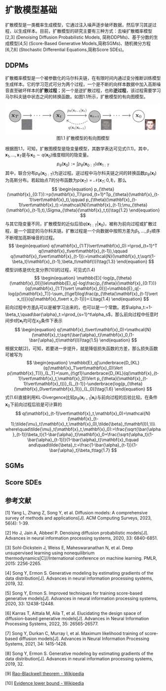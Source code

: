 # 扩散模型基础

扩散模型是一类概率生成模型，它通过注入噪声逐步破坏数据，然后学习其逆过程，以生成样本。目前，扩散模型的研究主要有三种方式：去噪扩散概率模型[2,3] (Denoising Diffusion Probabilistic Models, 简称DDPMs)、基于分数的生成模型[4,5] (Score-Based Generative Models,简称SGMs)、随机微分方程[6,7,8] (Stochastic Differential Equations,简称Score SDEs)。

## DDPMs

扩散概率模型是一个被参数化的马尔科夫链，在有限时间内通过变分推断训练模型生成样本。它的学习范式可分为两个过程，一个是不断的向样本数据中加入高斯噪音直至破坏样本的**扩散过程**；另一个是逆扩散过程，也称**逆过程**，该过程需要学习马尔科夫链中状态之间的转换函数。如图1.1所示，扩散模型的有向图模型。

<div align="center">
  <img src="./img/directed_graph.png" />
</div>
<div align="center">
  图1.1 扩散模型的有向图模型
</div>

根据图1.1，可知，扩散图模型是隐变量模型，其数学表达可见式(1.1)。其中，$\mathbf{x}_1,\dots,\mathbf{x}_T$是与$\mathbf{x}_0\sim q(\mathbf{x}_0)$维度相同的隐变量。
$$
\begin{equation}
p_{\theta}(\mathbf{x}_0):=\int p_{\theta}(\mathbf{x}_{0:T})d\mathbf{x}_{1:T} \tag{1.1}
\end{equation}
$$
其中，联合分布$p_{\theta}(\mathbf{x}_{0:T})$为逆过程。逆过程中马尔科夫链之间的转换函数$p_{\theta}(\mathbf{x}_t)$为高斯分布。若起始点$T$的分布函数为$p(\mathbf{x}_T)=\mathcal{N}(\mathbf{x}_T;0,\mathbf{I})$，那么
$$
\begin{equation}
p_{\theta}(\mathbf{x}_{0:T}):=p(\mathbf{x}_T)\prod_{t=1}^Tp_{\theta}(\mathbf{x}_{t-1}\vert\mathbf{x}_t),\qquad p_{\theta}(\mathbf{x}_{t-1}\vert\mathbf{x}_t):=\mathcal{N}(\mathbf{x}_{t-1};\mu_{\theta}(\mathbf{x}_{t-1},t),\Sigma_{\theta}(\mathbf{x}_t,t))\tag{1.2}
\end{equation}
$$
与其它隐变量不同，扩散模型的近似后验$q(\mathbf{x}_{1:T}\vert\mathbf{x}_0)$，被称为前向过程或扩散过程，是一个固定的马尔科夫链。扩散过程是一个向数据中按照方差为$\beta_1,\dots,\beta_{T}$顺序不断增加高斯噪音的过程。
$$
\begin{equation}
q(\mathbf{x}_{1:T}\vert\mathbf{x}_0):=\prod_{t=1}^T q(\mathbf{x}_t\vert\mathbf{x}_{t-1}),\qquad q(\mathbf{x}_t\vert\mathbf{x}_{t-1}):=\mathcal{N}(\mathbf{x}_t;\sqrt{1-\beta_t}\mathbf{x}_{t-1},\beta_t\mathbf{I})\tag{1.3}
\end{equation}
$$
模型训练是优化变分界[10]的过程，可见式(1.4)
$$
\begin{equation}
\mathbb{E}[-log{p_{\theta}(\mathbf{x}_0)}]\le\mathbb{E}_q[-log\frac{p_{\theta}(\mathbf{x}_{0:T})}{q(\mathbf{x}_{1:T}\vert \mathbf{x}_0)}]=\mathbb{E}_q[-log{p(\mathbf{x}_T)}-\sum_{t\ge1}log\frac{p_{\theta(\mathbf{x}_{t-1}\vert x_t)}}{q(\mathbf{x}_t\vert x_{t-1})}=:L\tag{1.4}
\end{equation}
$$
前向过程中方差$\beta_t$可以是被学习出来的，也可以是一个常数。若$\alpha_t:=1-\beta_t,\quad\bar{\alpha}_t:=\prod_{s=1}^t\alpha_s$，那么前向过程中任意时间步$t$的$\mathbf{x}_t$均可在$x_0$条件下表示
$$
\begin{equation}
q(\mathbf{x}_t\vert\mathbf{x}_0)=\mathcal{N}(\mathbf{x}_t;\sqrt{\bar{\alpha}_t}\mathbf{x}_0,(1-\bar{\alpha}_t)\mathbf{I})\tag{1.5}
\end{equation}
$$
根据文献[2]，可知，若要进一步提升，就是降低损失函数的方差，那么损失函数可被写为
$$
\begin{equation}
\mathbb{E}_q[\underbrace{D_{KL}(q(\mathbf{x}_T\vert\mathbf{x}_0)\Vert p(\mathbf{x}_T))}_{L_T}+\sum_{t\gt1}\underbrace{D_{KL}(q(\mathbf{x}_{t-1}\vert\mathbf{x}_t,\mathbf{x}_0)\Vert p_{\theta}(\mathbf{x}_{t-1}\vert\mathbf{x}_t))}_{L_{t-1}}-\underbrace{log{p_{\theta}(\mathbf{x}_0\vert\mathbf{x}_1)}}_{L_0}]\tag{1.6}
\end{equation}
$$
式(1.6)直接利用KL-Divergence比较$p_{\theta}(\mathbf{x}_{t-1}\vert\mathbf{x}_t)$与前向过程的后验比较。在条件$\mathbf{x}_0$下前向过程后验是可计算的
$$
q(\mathbf{x}_{t-1}\vert\mathbf{x}_t,\mathbf{x}_0)=\mathcal{N}(\mathbf{x}_{t-1};\tilde{\mu}_t(\mathbf{x}_t,\mathbf{x}_0),\tilde{\beta}_t\mathbf{I}),\\\\
where\quad\tilde{\mu}_t(\mathbf{x}_t,\mathbf{x}_0):=\frac{\sqrt{\bar{\alpha}_{t-1}}\beta_t}{1-\bar{\alpha}_t}\mathbf{x}_0+\frac{\sqrt{\alpha_t}(1-\bar{\alpha}_{t-1})}{1-\bar{\alpha}_t}\mathbf{x}_t\quad and\quad\tilde{\beta}_t:=\frac{1-\bar{\alpha}_{t-1}}{1-\bar{\alpha}_t}\beta_t\tag{1.7}
$$




## SGMs







## Score SDEs







## 参考文献

[1] Yang L, Zhang Z, Song Y, et al. Diffusion models: A comprehensive survey of methods and applications[J]. ACM Computing Surveys, 2023, 56(4): 1-39.

[2] Ho J, Jain A, Abbeel P. Denoising diffusion probabilistic models[J]. Advances in neural information processing systems, 2020, 33: 6840-6851.

[3] Sohl-Dickstein J, Weiss E, Maheswaranathan N, et al. Deep unsupervised learning using nonequilibrium thermodynamics[C]//International conference on machine learning. PMLR, 2015: 2256-2265.

[4] Song Y, Ermon S. Generative modeling by estimating gradients of the data distribution[J]. Advances in neural information processing systems, 2019, 32.

[5] Song Y, Ermon S. Improved techniques for training score-based generative models[J]. Advances in neural information processing systems, 2020, 33: 12438-12448.

[6] Karras T, Aittala M, Aila T, et al. Elucidating the design space of diffusion-based generative models[J]. Advances in Neural Information Processing Systems, 2022, 35: 26565-26577.

[7] Song Y, Durkan C, Murray I, et al. Maximum likelihood training of score-based diffusion models[J]. Advances in Neural Information Processing Systems, 2021, 34: 1415-1428.

[8] Song Y, Ermon S. Generative modeling by estimating gradients of the data distribution[J]. Advances in neural information processing systems, 2019, 32.

[9] [Rao–Blackwell theorem - Wikipedia](https://en.wikipedia.org/wiki/Rao–Blackwell_theorem)

[10] [Evidence lower bound - Wikipedia](https://en.wikipedia.org/wiki/Evidence_lower_bound#Maximizing_the_ELBO)

